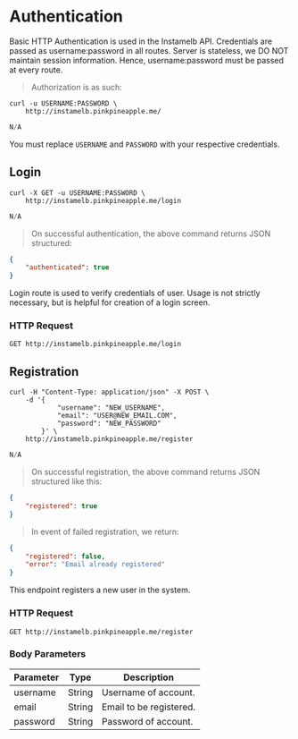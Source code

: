 # Authentication

Basic HTTP Authentication is used in the Instamelb API. 
Credentials are passed as username:password in all routes.
Server is stateless, we DO NOT maintain session information.
Hence, username:password must be passed at every route.

> Authorization is as such:

```shell
curl -u USERNAME:PASSWORD \
    http://instamelb.pinkpineapple.me/
```

```java
N/A
```

<aside class="notice">
You must replace <code>USERNAME</code> and <code>PASSWORD</code> with your respective credentials.
</aside>

## Login

```shell
curl -X GET -u USERNAME:PASSWORD \
    http://instamelb.pinkpineapple.me/login
```

```java
N/A
```

> On successful authentication, the above command returns JSON structured:

```json
{
    "authenticated": true
}
```

Login route is used to verify credentials of user. Usage is not strictly necessary, but is helpful for creation of a login screen.

### HTTP Request

`GET http://instamelb.pinkpineapple.me/login`


## Registration

```shell
curl -H "Content-Type: application/json" -X POST \
    -d '{
            "username": "NEW_USERNAME",
            "email": "USER@NEW_EMAIL.COM",
            "password": "NEW_PASSWORD"
        }' \
    http://instamelb.pinkpineapple.me/register
```

```java
N/A
```

> On successful registration, the above command returns JSON structured like this:

```json
{
    "registered": true
}
```

> In event of failed registration, we return:

```json
{
    "registered": false,
    "error": "Email already registered"
}
```

This endpoint registers a new user in the system.

### HTTP Request

`GET http://instamelb.pinkpineapple.me/register`

### Body Parameters
Parameter | Type | Description
--------- | ---- | ------
username | String | Username of account.
email | String | Email to be registered.
password | String | Password of account.

